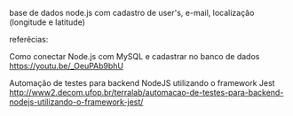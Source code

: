 base de dados node.js com cadastro de user's, e-mail, localização (longitude e latitude)

referêcias: 

Como conectar Node.js com MySQL e cadastrar no banco de dados
https://youtu.be/_OeuPAb9bhU

Automação de testes para backend NodeJS utilizando o framework Jest
http://www2.decom.ufop.br/terralab/automacao-de-testes-para-backend-nodejs-utilizando-o-framework-jest/